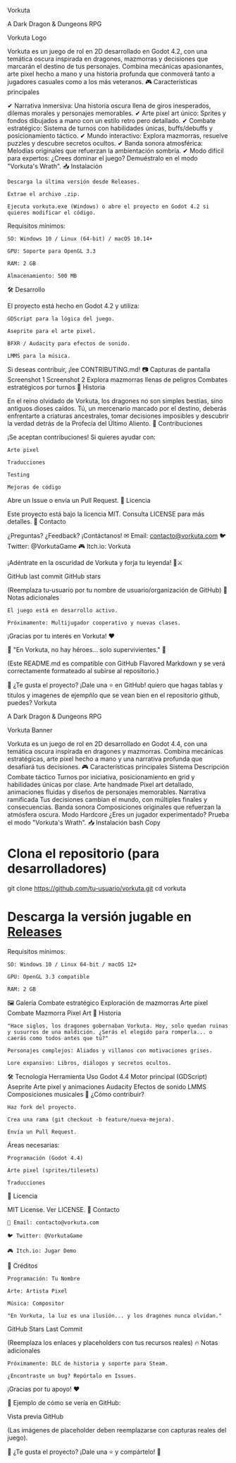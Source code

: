 Vorkuta

A Dark Dragon & Dungeons RPG

Vorkuta Logo

Vorkuta es un juego de rol en 2D desarrollado en Godot 4.2, con una temática oscura inspirada en dragones, mazmorras y decisiones que marcarán el destino de tus personajes. Combina mecánicas apasionantes, arte pixel hecho a mano y una historia profunda que conmoverá tanto a jugadores casuales como a los más veteranos.
🎮 Características principales

✔ Narrativa inmersiva: Una historia oscura llena de giros inesperados, dilemas morales y personajes memorables.
✔ Arte pixel art único: Sprites y fondos dibujados a mano con un estilo retro pero detallado.
✔ Combate estratégico: Sistema de turnos con habilidades únicas, buffs/debuffs y posicionamiento táctico.
✔ Mundo interactivo: Explora mazmorras, resuelve puzzles y descubre secretos ocultos.
✔ Banda sonora atmosférica: Melodías originales que refuerzan la ambientación sombría.
✔ Modo difícil para expertos: ¿Crees dominar el juego? Demuéstralo en el modo "Vorkuta's Wrath".
📥 Instalación

    Descarga la última versión desde Releases.

    Extrae el archivo .zip.

    Ejecuta vorkuta.exe (Windows) o abre el proyecto en Godot 4.2 si quieres modificar el código.

Requisitos mínimos:

    SO: Windows 10 / Linux (64-bit) / macOS 10.14+

    GPU: Soporte para OpenGL 3.3

    RAM: 2 GB

    Almacenamiento: 500 MB

🛠 Desarrollo

El proyecto está hecho en Godot 4.2 y utiliza:

    GDScript para la lógica del juego.

    Aseprite para el arte pixel.

    BFXR / Audacity para efectos de sonido.

    LMMS para la música.

Si deseas contribuir, ¡lee CONTRIBUTING.md!
📷 Capturas de pantalla
Screenshot 1	Screenshot 2
Explora mazmorras llenas de peligros	Combates estratégicos por turnos
📜 Historia

En el reino olvidado de Vorkuta, los dragones no son simples bestias, sino antiguos dioses caídos. Tú, un mercenario marcado por el destino, deberás enfrentarte a criaturas ancestrales, tomar decisiones imposibles y descubrir la verdad detrás de la Profecía del Último Aliento.
🤝 Contribuciones

¡Se aceptan contribuciones! Si quieres ayudar con:

    Arte pixel

    Traducciones

    Testing

    Mejoras de código

Abre un Issue o envía un Pull Request.
📄 Licencia

Este proyecto está bajo la licencia MIT. Consulta LICENSE para más detalles.
📌 Contacto

¿Preguntas? ¿Feedback? ¡Contáctanos!
✉ Email: contacto@vorkuta.com
🐦 Twitter: @VorkutaGame
🎮 Itch.io: Vorkuta

¡Adéntrate en la oscuridad de Vorkuta y forja tu leyenda! 🐉⚔️

GitHub last commit
GitHub stars

(Reemplaza tu-usuario por tu nombre de usuario/organización de GitHub)
📌 Notas adicionales

    El juego está en desarrollo activo.

    Próximamente: Multijugador cooperativo y nuevas clases.

¡Gracias por tu interés en Vorkuta! ❤️

🔹 "En Vorkuta, no hay héroes... solo supervivientes." 🔹

(Este README.md es compatible con GitHub Flavored Markdown y se verá correctamente formateado al subirse al repositorio.)

📌 ¿Te gusta el proyecto? ¡Dale una ⭐ en GitHub!
quiero que hagas tablas y titulos y imagenes de ejempñlo que se vean bien en el repositorio github, puedes?
Vorkuta

A Dark Dragon & Dungeons RPG

Vorkuta Banner

Vorkuta es un juego de rol en 2D desarrollado en Godot 4.4, con una temática oscura inspirada en dragones y mazmorras. Combina mecánicas estratégicas, arte pixel hecho a mano y una narrativa profunda que desafiará tus decisiones.
🎮 Características principales
Sistema	Descripción
Combate táctico	Turnos por iniciativa, posicionamiento en grid y habilidades únicas por clase.
Arte handmade	Pixel art detallado, animaciones fluidas y diseños de personajes memorables.
Narrativa ramificada	Tus decisiones cambian el mundo, con múltiples finales y consecuencias.
Banda sonora	Composiciones originales que refuerzan la atmósfera oscura.
Modo Hardcore	¿Eres un jugador experimentado? Prueba el modo "Vorkuta's Wrath".
📥 Instalación
bash
Copy

# Clona el repositorio (para desarrolladores)
git clone https://github.com/tu-usuario/vorkuta.git
cd vorkuta

# Descarga la versión jugable en [Releases](https://github.com/tu-usuario/vorkuta/releases)

Requisitos mínimos:

    SO: Windows 10 / Linux 64-bit / macOS 12+

    GPU: OpenGL 3.3 compatible

    RAM: 2 GB

🖼️ Galería
Combate estratégico	Exploración de mazmorras	Arte pixel
Combate	Mazmorra	Pixel Art
📜 Historia

    "Hace siglos, los dragones gobernaban Vorkuta. Hoy, solo quedan ruinas y susurros de una maldición. ¿Serás el elegido para romperla... o caerás como todos antes que tú?"

    Personajes complejos: Aliados y villanos con motivaciones grises.

    Lore expansivo: Libros, diálogos y secretos ocultos.

🛠️ Tecnología
Herramienta	Uso
Godot 4.4	Motor principal (GDScript)
Aseprite	Arte pixel y animaciones
Audacity	Efectos de sonido
LMMS	Composiciones musicales
🤝 ¿Cómo contribuir?

    Haz fork del proyecto.

    Crea una rama (git checkout -b feature/nueva-mejora).

    Envía un Pull Request.

Áreas necesarias:

    Programación (Godot 4.4)

    Arte pixel (sprites/tilesets)

    Traducciones

📄 Licencia

MIT License. Ver LICENSE.
📌 Contacto

    📧 Email: contacto@vorkuta.com

    🐦 Twitter: @VorkutaGame

    🎮 Itch.io: Jugar Demo

🌟 Créditos

    Programación: Tu Nombre

    Arte: Artista Pixel

    Música: Compositor

    "En Vorkuta, la luz es una ilusión... y los dragones nunca olvidan."

GitHub Stars
Last Commit

(Reemplaza los enlaces y placeholders con tus recursos reales)
🔥 Notas adicionales

    Próximamente: DLC de historia y soporte para Steam.

    ¿Encontraste un bug? Repórtalo en Issues.

¡Gracias por tu apoyo! ❤️

📌 Ejemplo de cómo se vería en GitHub:

Vista previa GitHub

(Las imágenes de placeholder deben reemplazarse con capturas reales del juego).

🔹 ¿Te gusta el proyecto? ¡Dale una ⭐ y compártelo! 🔹
